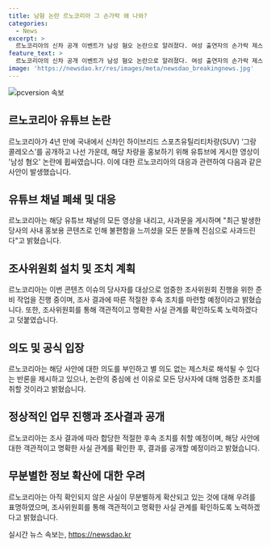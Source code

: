```yaml
---
title: 남혐 논란 르노코리아 그 손가락 왜 나와?
categories:
  - News
excerpt: >
  르노코리아의 신차 공개 이벤트가 남성 혐오 논란으로 알려졌다. 여성 출연자의 손가락 제스처가 논란을 일으켜 온라인에서 확산되었고, 이에 대한 르노코리아의 공식 입장문과 조치가 발표되었다. 회사는 해당 영상을 내리고 사과문을 게시했으며, 엄중한 조사를 약속했다. 이에 대한 후속 조치는 조사 결과를 토대로 결정될 예정이며, 조사 도출 전까지 관련 당사자의 직무수행이 금지될 것이라 밝혔다. 르노코리아는 무분별한 사실 확산에 우려를 표했고, 객관적이고 명확한 사실 관계 확인을 위해 노력하겠다고 전했다.
feature_text: >
  르노코리아의 신차 공개 이벤트가 남성 혐오 논란으로 알려졌다. 여성 출연자의 손가락 제스처가 논란을 일으켜 온라인에서 확산되었고, 이에 대한 르노코리아의 공식 입장문과 조치가 발표되었다. 회사는 해당 영상을 내리고 사과문을 게시했으며, 엄중한 조사를 약속했다. 이에 대한 후속 조치는 조사 결과를 토대로 결정될 예정이며, 조사 도출 전까지 관련 당사자의 직무수행이 금지될 것이라 밝혔다. 르노코리아는 무분별한 사실 확산에 우려를 표했고, 객관적이고 명확한 사실 관계 확인을 위해 노력하겠다고 전했다.
image: 'https://newsdao.kr/res/images/meta/newsdao_breakingnews.jpg'
---
```


<p><img src="https://newsdao.kr/res/images/meta/newsdao_breakingnews.jpg" alt="pcversion 속보" /></p>

<h2 data-ke-size="size26">르노코리아 유튜브 논란</h2>

<p data-ke-size="size16">르노코리아가 4년 만에 국내에서 신차인 하이브리드 스포츠유틸리티차량(SUV) ‘그랑 콜레오스’를 공개하고 나선 가운데, 해당 차량을 홍보하기 위해 유튜브에 게시한 영상이 '남성 혐오' 논란에 휩싸였습니다. 이에 대한 르노코리아의 대응과 관련하여 다음과 같은 사안이 발생했습니다.</p>

<h2 data-ke-size="size26">유튜브 채널 폐쇄 및 대응</h2>

<p data-ke-size="size16">르노코리아는 해당 유튜브 채널의 모든 영상을 내리고, 사과문을 게시하며 "최근 발생한 당사의 사내 홍보용 콘텐츠로 인해 불편함을 느끼셨을 모든 분들께 진심으로 사과드린다"고 밝혔습니다.</p>

<h2 data-ke-size="size26">조사위원회 설치 및 조치 계획</h2>

<p data-ke-size="size16">르노코리아는 이번 콘텐츠 이슈의 당사자를 대상으로 엄중한 조사위원회 진행을 위한 준비 작업을 진행 중이며, 조사 결과에 따른 적절한 후속 조치를 마련할 예정이라고 밝혔습니다. 또한, 조사위원회를 통해 객관적이고 명확한 사실 관계를 확인하도록 노력하겠다고 덧붙였습니다.</p>

<h2 data-ke-size="size26">의도 및 공식 입장</h2>

<p data-ke-size="size16">르노코리아는 해당 사안에 대한 의도를 부인하고 별 의도 없는 제스처로 해석될 수 있다는 반론을 제시하고 있으나, 논란의 중심에 선 이유로 모든 당사자에 대해 엄중한 조치를 취할 것이라고 밝혔습니다.</p>

<h2 data-ke-size="size26">정상적인 업무 진행과 조사결과 공개</h2>

<p data-ke-size="size16">르노코리아는 조사 결과에 따라 합당한 적절한 후속 조치를 취할 예정이며, 해당 사안에 대한 객관적이고 명확한 사실 관계를 확인한 후, 결과를 공개할 예정이라고 밝혔습니다.</p>

<h2 data-ke-size="size26">무분별한 정보 확산에 대한 우려</h2>

<p data-ke-size="size16">르노코리아는 아직 확인되지 않은 사실이 무분별하게 확산되고 있는 것에 대해 우려를 표명하였으며, 조사위원회를 통해 객관적이고 명확한 사실 관계를 확인하도록 노력하겠다고 밝혔습니다.</p>
실시간 뉴스 속보는, <a href="https://newsdao.kr" rel="dofollow">https://newsdao.kr</a>


